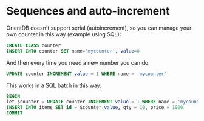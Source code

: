 # Sequences and auto-increment

OrientDB doesn't support serial (autoincrement), so you can manage your own counter in this way (example using SQL):

```sql
CREATE CLASS counter
INSERT INTO counter SET name='mycounter', value=0
```

And then every time you need a new number you can do:

```sql
UPDATE counter INCREMENT value = 1 WHERE name = 'mycounter'
```

This works in a SQL batch in this way:

```sql
BEGIN
let $counter = UPDATE counter INCREMENT value = 1 WHERE name = 'mycounter' return after
INSERT INTO items SET id = $counter.value, qty = 10, price = 1000
COMMIT
```

